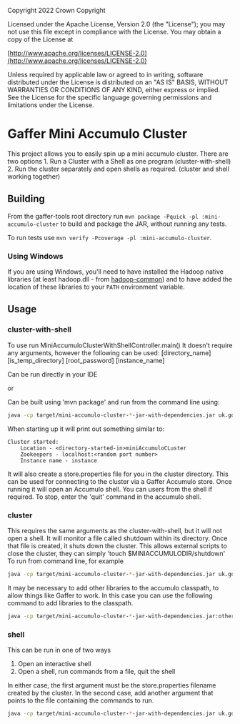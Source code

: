 Copyright 2022 Crown Copyright

Licensed under the Apache License, Version 2.0 \(the "License"\); you may not use this file except in compliance with the License. You may obtain a copy of the License at

[http://www.apache.org/licenses/LICENSE-2.0](http://www.apache.org/licenses/LICENSE-2.0)

Unless required by applicable law or agreed to in writing, software distributed under the License is distributed on an "AS IS" BASIS, WITHOUT WARRANTIES OR CONDITIONS OF ANY KIND, either express or implied. See the License for the specific language governing permissions and limitations under the License.

# Gaffer Mini Accumulo Cluster

This project allows you to easily spin up a mini accumulo cluster. There are two options 1. Run a Cluster with a Shell as one program \(cluster-with-shell\) 2. Run the cluster separately and open shells as required. \(cluster and shell working together\)

## Building

From the gaffer-tools root directory run `mvn package -Pquick -pl :mini-accumulo-cluster` to build and package the JAR, without running any tests.

To run tests use `mvn verify -Pcoverage -pl :mini-accumulo-cluster`.

### Using Windows

If you are using Windows, you'll need to have installed the Hadoop native libraries (at least hadoop.dll - from [hadoop-common](https://github.com/apache/hadoop/tree/trunk/hadoop-common-project/hadoop-common)) and to have added the location of these libraries to your `PATH` environment variable.

## Usage

### cluster-with-shell

To use run MiniAccumuloClusterWithShellController.main\(\) It doesn't require any arguments, however the following can be used: \[directory\_name\] \[is\_temp\_directory\] \[root\_password\] \[instance\_name\]

Can be run directly in your IDE

or

Can be built using 'mvn package' and run from the command line using:

```bash
java -cp target/mini-accumulo-cluster-*-jar-with-dependencies.jar uk.gov.gchq.gaffer.miniaccumulocluster.MiniAccumuloClusterWithShellController
```

When starting up it will print out something similar to:

```
Cluster started:
    Location - <directory-started-in>miniAccumuloCLuster
    Zookeepers - localhost:<random port number>
    Instance name - instance
```

It will also create a store.properties file for you in the cluster directory. This can be used for connecting to the cluster via a Gaffer Accumulo store. Once running it will open an Accumulo shell. You can users from the shell if required. To stop, enter the 'quit' command in the accumulo shell.

### cluster

This requires the same arguments as the cluster-with-shell, but it will not open a shell. It will monitor a file called shutdown within its directory. Once that file is created, it shuts down the cluster. This allows external scripts to close the cluster, they can simply 'touch $MINIACCUMULODIR/shutdown' To run from command line, for example

```bash
java -cp target/mini-accumulo-cluster-*-jar-with-dependencies.jar uk.gov.gchq.gaffer.miniaccumulocluster.MiniAccumuloClusterController ~/miniAccumuloCluster false password instance
```

It may be necessary to add other libraries to the accumulo classpath, to allow things like Gaffer to work. In this case you can use the following command to add libraries to the classpath.

```bash
java -cp target/mini-accumulo-cluster-*-jar-with-dependencies.jar:otherFile1.jar:otherFile2.jar uk.gov.gchq.gaffer.miniaccumulocluster.MiniAccumuloClusterController ~/miniAccumuloCluster false password instance
```

### shell

This can be run in one of two ways

1. Open an interactive shell
2. Open a shell, run commands from a file, quit the shell

In either case, the first argument must be the store.properties filename created by the cluster. In the second case, add another argument that points to the file containing the commands to run.

```bash
java -cp target/mini-accumulo-cluster-*-jar-with-dependencies.jar uk.gov.gchq.gaffer.miniaccumulocluster.MiniAccumuloShellController ~/miniAccumuloCluster/store.properties
```

